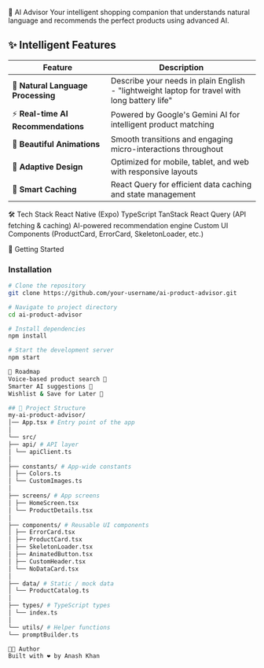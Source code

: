 🚀 AI Advisor
Your intelligent shopping companion that understands natural language and recommends the perfect products using advanced AI.


## ✨ Intelligent Features
| Feature | Description |
|---------|-------------|
| 🎯 **Natural Language Processing** | Describe your needs in plain English - "lightweight laptop for travel with long battery life" |
| ⚡ **Real-time AI Recommendations** | Powered by Google's Gemini AI for intelligent product matching |
| 🎨 **Beautiful Animations** | Smooth transitions and engaging micro-interactions throughout |
| 📱 **Adaptive Design** | Optimized for mobile, tablet, and web with responsive layouts |
| 💾 **Smart Caching** | React Query for efficient data caching and state management |


🛠️ Tech Stack
React Native (Expo)
TypeScript
TanStack React Query (API fetching & caching)
AI-powered recommendation engine
Custom UI Components (ProductCard, ErrorCard, SkeletonLoader, etc.)

🚀 Getting Started


### Installation

```bash
# Clone the repository
git clone https://github.com/your-username/ai-product-advisor.git

# Navigate to project directory
cd ai-product-advisor

# Install dependencies
npm install

# Start the development server
npm start

🔮 Roadmap
Voice-based product search 🎤
Smarter AI suggestions 🤖
Wishlist & Save for Later 💾

## 📂 Project Structure
my-ai-product-advisor/
│── App.tsx # Entry point of the app
│
└── src/
├── api/ # API layer
│ └── apiClient.ts
│
├── constants/ # App-wide constants
│ ├── Colors.ts
│ └── CustomImages.ts
│
├── screens/ # App screens
│ ├── HomeScreen.tsx
│ └── ProductDetails.tsx
│
├── components/ # Reusable UI components
│ ├── ErrorCard.tsx
│ ├── ProductCard.tsx
│ ├── SkeletonLoader.tsx
│ ├── AnimatedButton.tsx
│ ├── CustomHeader.tsx
│ └── NoDataCard.tsx
│
├── data/ # Static / mock data
│ └── ProductCatalog.ts
│
├── types/ # TypeScript types
│ └── index.ts
│
└── utils/ # Helper functions
└── promptBuilder.ts

👨‍💻 Author
Built with ❤️ by Anash Khan